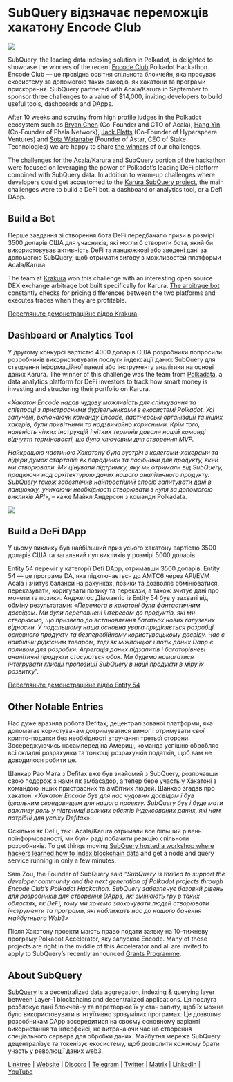 # SubQuery відзначає переможців хакатону Encode Club

![](https://miro.medium.com/max/1400/1*KSv8qczywRPCEvWXeYiDNA.png)

SubQuery, the leading data indexing solution in Polkadot, is delighted to showcase the winners of the recent [Encode Club](https://www.encode.club/) Polkadot Hackathon. Encode Club — це провідна освітня спільнота блокчейн, яка просуває екосистему за допомогою таких заходів, як хакатони та програми прискорення. SubQuery partnered with Acala/Karura in September to sponsor three challenges to a value of $14,000, inviting developers to build useful tools, dashboards and DApps.

After 10 weeks and scrutiny from high profile judges in the Polkadot ecosystem such as [Bryan Chen](https://twitter.com/XiliangChen) (Co-Founder and CTO of Acala), [Hang Yin](https://twitter.com/bgmshana) (Co-Founder of Phala Network), [Jack Platts](https://twitter.com/jackbplatts) (Co-Founder of Hypersphere Ventures) and [Sota Watanabe](https://twitter.com/WatanabeSota) (Founder of Astar, CEO of Stake Technologies) we are happy to share [the winners](https://medium.com/encode-club/polkadot-hack-finale-prizewinners-and-summary-931627c64d9) of our challenges.

[The challenges for the Acala/Karura and SubQuery portion of the hackathon](https://medium.com/encode-club/polkadot-hack-challenges-7cfeba1a4c0e) were focused on leveraging the power of Polkadot’s leading DeFi platform combined with SubQuery data. In addition to warm-up challenges where developers could get accustomed to the [Karura SubQuery project](https://explorer.subquery.network/subquery/AcalaNetwork/karura), the main challenges were to build a DeFi bot, a dashboard or analytics tool, or a Defi DApp.

## Build a Bot

Перше завдання зі створення бота DeFi передбачало призи в розмірі 3500 доларів США для учасників, які могли б створити бота, який би використовував активність DeFi та ланцюжкові або зведені дані за допомогою SubQuery, щоб отримати вигоду з можливостей платформи Acala/Karura.

The team at [Krakura](https://github.com/houtenbos/krakura-bot) won this challenge with an interesting open source DEX exchange arbitrage bot built specifically for Karura. [The arbitrage bot](https://github.com/houtenbos/krakura-bot) constantly checks for pricing differences between the two platforms and executes trades when they are profitable.

[Перегляньте демонстраційне відео Krakura](https://youtu.be/G7TNTzMDijU)

## Dashboard or Analytics Tool

У другому конкурсі вартістю 4000 доларів США розробники попросили розробників використовувати послуги індексації даних SubQuery для створення інформаційної панелі або інструменту аналітики на основі даних Karura. The winner of this challenge was the team from [Polkadata](https://www.polkadata.xyz/), a data analytics platform for DeFi investors to track how smart money is investing and structuring their portfolio on Karura.

«_Хакатон Encode надав чудову можливість для спілкування та співпраці з пристрасними будівельниками в екосистемі Polkadot. Усі залучені, включаючи команду Encode, партнерські організації та інших хакерів, були привітними та надзвичайно корисними. Крім того, наявність чітких інструкцій і чітких термінів давали нашій команді відчуття терміновості, що було ключовим для створення MVP._

_Найкращою частиною Хакатону була зустріч з колегами-хакерами та лідери думок стартапів як порадники та посібники для продукту, який ми створювали. Ми цінували підтримку, яку ми отримали від SubQuery, працюючи над архітектурою даних нашого аналітичного продукту. SubQuery також забезпечив найпростіший спосіб запитувати дані в ланцюжку, уникаючи необхідності створювати з нуля за допомогою викликів API_», – каже Майкл Андерсон з команди Polkadata.

![](https://miro.medium.com/max/1400/0*o01LCEIOu-FyUOWx)

## Build a DeFi DApp

У цьому виклику був найбільший приз усього хакатону вартістю 3500 доларів США та загальний пул викликів у розмірі 5000 доларів.

Entity 54 переміг у категорії Defi DApp, отримавши 3500 доларів. Entity 54 — це програма DA, яка підключається до AMTC6 через API/EVM Acala і зчитує баланси на рахунках, позики та дозволяє обмінюватися, переказувати, коригувати позику та перекази, а також зчитує дані про монети та позики. Анджелос Діамантіс із Entity 54 був у захваті від обміну результатами: «_Перемога в хакатоні була фантастичним досвідом. Ми були переповнені інтересом до продуктів, які ми створюємо, що призвело до встановлення багатьох нових галузевих відносин. У подальшому наша основна увага приділяється розробці основного продукту та безперебійному користувацькому досвіду. Час є найбільш рідкісним товаром, тоді як міжланцюг і потік даних Dapp є паливом для розробки. Агрегація даних підзапитів і багаторівневі аналітичні продукти стосуються обох. Ми будемо намагатися інтегрувати глибші пропозиції SubQuery в наші продукти в міру їх розвитку_”.

[Перегляньте демонстраційне відео Entity 54](https://youtu.be/fU1BRVOtx2o)

## Other Notable Entries

Нас дуже вразила робота Defitax, децентралізованої платформи, яка допомагає користувачам дотримуватися вимог і отримувати свої крипто-податки без необхідності втручання третьої сторони. Зосереджуючись насамперед на Америці, команда успішно обробляє всі складні розрахунки та тонкощі розрахунків податків, щоб вам не доводилося робити це.

Шанкар Рао Мата з Defitax вже був знайомий з SubQuery, розпочавши свою подорож з нами як амбасадор, а тепер бере участь у Хакатоні з командою інших пристрасних та амбітних людей. Шанкар згадав про хакатон: «_Хакатон Encode був для нас чудовим досвідом і був ідеальним середовищем для нашого проекту. SubQuery був і буде мати важливу роль у підтримці великих обсягів індексованих даних, які нам потрібні для успіху Defitax_».

Оскільки як DeFi, так і Acala/Karura отримали все більший рівень поінформованості, ми були раді побачити реакцію спільноти розробників. To get things moving [SubQuery hosted a workshop where hackers learned how to index blockchain data](https://www.youtube.com/watch?v=QUtWC_LZM8Q) and get a node and query service running in only a few minutes.

Sam Zou, the Founder of SubQuery said _“SubQuery is thrilled to support the developer community and the next generation of Polkadot projects through Encode Club’s Polkadot Hackathon. SubQuery забезпечує базовий рівень для розробників для створення DApps, які змінюють гру в таких областях, як DeFi, тому ми хочемо заохочувати людей створювати інструменти та програми, які наближать нас до нашого бачення майбутнього Web3»_

Після Хакатону проекти мають право подати заявку на 10-тижневу програму Polkadot Accelerator, яку запускає Encode. Many of these projects are right in the middle of this Accelerator and all are invited to apply to SubQuery’s recently announced [Grants Programme](https://subquery.network/grants).

## About SubQuery

[SubQuery](https://subquery.network/) is a decentralized data aggregation, indexing & querying layer between Layer-1 blockchains and decentralized applications. Ця послуга розблокує дані блокчейну та перетворює їх у стан запиту, щоб їх можна було використовувати в інтуїтивно зрозумілих програмах. Це дозволяє розробникам DApp зосередитися на своєму основному варіанті використання та інтерфейсі, не витрачаючи час на створення спеціального сервера для обробки даних. Майбутня мережа SubQuery децентралізує та токенізує екосистему, щоб дозволити кожному брати участь у революції даних web3.

[Linktree](https://linktr.ee/subquerynetwork) | [Website](https://subquery.network/) | [Discord](https://discord.com/invite/78zg8aBSMG) | [Telegram](https://t.me/subquerynetwork) | [Twitter](https://twitter.com/subquerynetwork) | [Matrix](https://matrix.to/#/#subquery:matrix.org) | [LinkedIn](https://www.linkedin.com/company/subquery) | [YouTube](https://www.youtube.com/channel/UCi1a6NUUjegcLHDFLr7CqLw)
